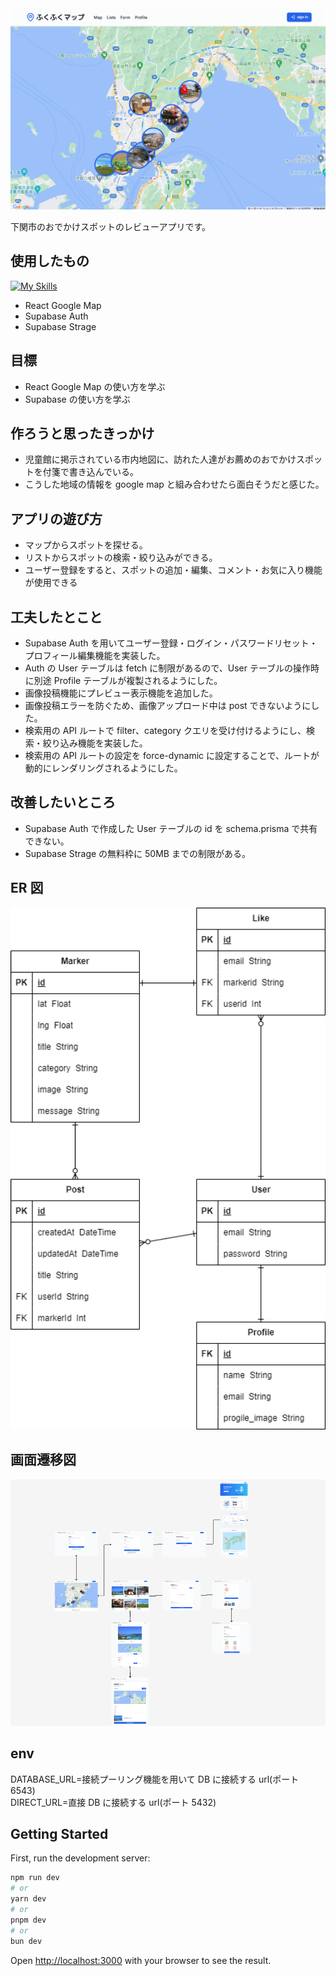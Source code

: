 <img src="https://github.com/risu043/map-app/blob/main/public/images/readme1.png" width="600" alt="readme1">

下関市のおでかけスポットのレビューアプリです。

## 使用したもの

[![My Skills](https://skillicons.dev/icons?i=next,ts,prisma,postgres,supabase)](https://skillicons.dev)<br>

- React Google Map
- Supabase Auth
- Supabase Strage

## 目標

- React Google Map の使い方を学ぶ
- Supabase の使い方を学ぶ

## 作ろうと思ったきっかけ

- 児童館に掲示されている市内地図に、訪れた人達がお薦めのおでかけスポットを付箋で書き込んでいる。
- こうした地域の情報を google map と組み合わせたら面白そうだと感じた。

## アプリの遊び方

- マップからスポットを探せる。
- リストからスポットの検索・絞り込みができる。
- ユーザー登録をすると、スポットの追加・編集、コメント・お気に入り機能が使用できる

## 工夫したとこと

- Supabase Auth を用いてユーザー登録・ログイン・パスワードリセット・プロフィール編集機能を実装した。
- Auth の User テーブルは fetch に制限があるので、User テーブルの操作時に別途 Profile テーブルが複製されるようにした。
- 画像投稿機能にプレビュー表示機能を追加した。
- 画像投稿エラーを防ぐため、画像アップロード中は post できないようにした。
- 検索用の API ルートで filter、category クエリを受け付けるようにし、検索・絞り込み機能を実装した。
- 検索用の API ルートの設定を force-dynamic に設定することで、ルートが動的にレンダリングされるようにした。

## 改善したいところ

- Supabase Auth で作成した User テーブルの id を schema.prisma で共有できない。
- Supabase Strage の無料枠に 50MB までの制限がある。

## ER 図

<img src="https://github.com/risu043/map-app/blob/main/public/images/er.png" width="600" alt="readme3">

## 画面遷移図

<img src="https://github.com/risu043/map-app/blob/main/public/images/readme2.png" width="600" alt="readme2">

## env

DATABASE_URL=接続プーリング機能を用いて DB に接続する url(ポート 6543)<br>
DIRECT_URL=直接 DB に接続する url(ポート 5432)<br>

## Getting Started

First, run the development server:

```bash
npm run dev
# or
yarn dev
# or
pnpm dev
# or
bun dev
```

Open [http://localhost:3000](http://localhost:3000) with your browser to see the result.

